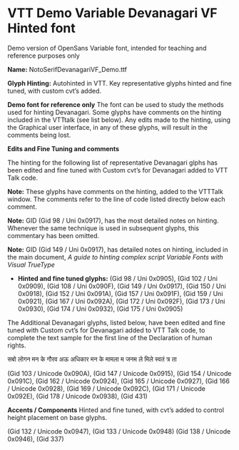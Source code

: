 # VTT Demo Variable Devanagari VF Hinted font
Demo version of OpenSans Variable font, intended for teaching and reference purposes only

**Name:** NotoSerifDevanagariVF_Demo.ttf

**Glyph Hinting:** Autohinted in VTT. Key representative glyphs hinted and fine tuned, with custom cvt’s added.

**Demo font for reference only**
The font can be used to study the methods used for hinting Devanagari. Some glyphs have comments on the hinting included in the VTTtalk (see list below). Any edits made to the hinting, using the Graphical user interface, in any of these glyphs, will result in the comments being lost. 

**Edits and Fine Tuning and comments** 

The hinting for the following list of representative Devanagari glphs has been edited and fine tuned with Custom cvt’s for Devanagari added to VTT Talk code.

**Note:** These glyphs have comments on the hinting, added to the VTTTalk window. The comments refer to the line of code listed directly below each comment.

**Note:** GID (Gid 98 / Uni 0x0917), has the most detailed notes on hinting. Whenever the same technique is used in subsequent glyphs, this commentary has been omitted.

**Note:** GID (Gid 149 / Uni 0x0917), has detailed notes on hinting, included in the main document, _A guide to hinting complex script Variable Fonts with Visual TrueType_

- **Hinted and fine tuned glyphs:** (Gid 98 / Uni 0x0905), (Gid 102 / Uni 0x0909), (Gid 108 / Uni 0x090F), (Gid 149 / Uni 0x0917), (Gid 150 / Uni 0x0918), (Gid 152 / Uni 0x091A), (Gid 157 / Uni 0x091F), (Gid 159 / Uni 0x0921), (Gid 167 / Uni 0x092A), (Gid 172 / Uni 0x092F), (Gid 173 / Uni 0x0930), (Gid 174 / Uni 0x0932), (Gid 175 / Uni 0x0905)

The Additional Devanagari glyphs, listed below, have been edited and fine tuned with Custom cvt’s for Devanagari added to VTT Talk code, to complete the text sample for the first line of the Declaration of human rights. 

सबो लोगन मन के गौरव अऊ अधिकार मन के मामला म जनम ले मिले स्वतं त्र ता

(Gid 103 / Unicode 0x090A), (Gid 147 / Unicode 0x0915), (Gid 154 / Unicode 0x091C), (Gid 162 / Unicode 0x0924), (Gid 165 / Unicode 0x0927), (Gid 166 / Unicode 0x0928), (Gid 169 / Unicode 0x092C), (Gid 171 / Unicode 0x092E), (Gid 178 / Unicode 0x0938), (Gid 431)

**Accents / Components** Hinted and fine tuned, with cvt’s added to control height placement on base glyphs.

(Gid 132 / Unicode 0x0947), (Gid 133 / Unicode 0x0948)
(Gid 138 / Unicode 0x0946), (Gid 337)




